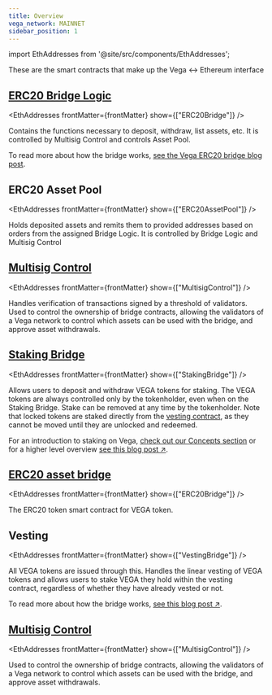 ```yaml
---
title: Overview
vega_network: MAINNET
sidebar_position: 1
---
```


import EthAddresses from '@site/src/components/EthAddresses';

These are the smart contracts that make up the Vega <-> Ethereum interface

## [ERC20 Bridge Logic](./interfaces/IERC20_Bridge_Logic.md)
<EthAddresses frontMatter={frontMatter} show={["ERC20Bridge"]} />

Contains the functions necessary to deposit, withdraw, list assets, etc. It is controlled by Multisig Control and controls Asset Pool.

To read more about how the bridge works, [see the Vega ERC20 bridge blog post](https://blog.vega.xyz/vega-erc20-bridge-331a5235efa2).

## ERC20 Asset Pool
<EthAddresses frontMatter={frontMatter} show={["ERC20AssetPool"]} />

Holds deposited assets and remits them to provided addresses based on orders from the assigned Bridge Logic. It is controlled by Bridge Logic and Multisig Control

## [Multisig Control](./interfaces/IMultisigControl.md)
<EthAddresses frontMatter={frontMatter} show={["MultisigControl"]} />

Handles verification of transactions signed by a threshold of validators. Used to control the ownership of bridge contracts, allowing the validators of a Vega network to control which assets can be used with the bridge, and approve asset withdrawals.

## [Staking Bridge](./interfaces/IStake.md)
<EthAddresses frontMatter={frontMatter} show={["StakingBridge"]} />

Allows users to deposit and withdraw VEGA tokens for staking. The VEGA tokens are always controlled only by the tokenholder, even when on the Staking Bridge. Stake can be removed at any time by the tokenholder. Note that locked tokens are staked directly from the [vesting contract](#vesting), as they cannot be moved until they are unlocked and redeemed.

For an introduction to staking on Vega, [check out our Concepts section](../../concepts/vega-chain/proof-of-stake.md#bridges-used-for-staking) or for a higher level overview [see this blog post ↗](https://blog.vega.xyz/staking-on-vega-17f22113e3df).

## [ERC20 asset bridge](./interfaces/IERC20_Bridge_Logic.md)
<EthAddresses frontMatter={frontMatter} show={["ERC20Bridge"]} />

The ERC20 token smart contract for VEGA token.

## Vesting
<EthAddresses frontMatter={frontMatter} show={["VestingBridge"]} />

All VEGA tokens are issued through this. Handles the linear vesting of VEGA tokens and allows users to stake VEGA they hold within the vesting contract, regardless of whether they have already vested or not.

To read more about how the bridge works, [see this blog post ↗](https://blog.vega.xyz/vega-erc20-bridge-331a5235efa2).

## [Multisig Control](./interfaces/IMultisigControl.md)

<EthAddresses frontMatter={frontMatter} show={["MultisigControl"]} />

Used to control the ownership of bridge contracts, allowing the validators of a Vega network to control which assets can be used with the bridge, and approve asset withdrawals.
